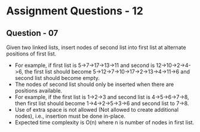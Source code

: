 # **Assignment Questions - 12**

## **Question - 07**

Given two linked lists, insert nodes of second list into first list at alternate positions of first list.
- For example, if first list is 5->7->17->13->11 and second is 12->10->2->4->6, the first list should become 5->12->7->10->17->2->13->4->11->6 and second list should become empty. 
- The nodes of second list should only be inserted when there are positions available. 
- For example, if the first list is 1->2->3 and second list is 4->5->6->7->8, then first list should become 1->4->2->5->3->6 and second list to 7->8.
- Use of extra space is not allowed (Not allowed to create additional nodes), i.e., insertion must be done in-place. 
- Expected time complexity is O(n) where n is number of nodes in first list.